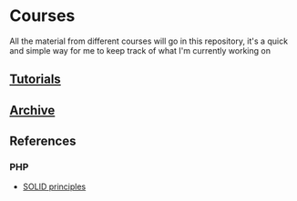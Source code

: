 # Courses

All the material from different courses will go in this repository, it's a quick and simple way for me to keep track of what I'm currently working on

## [Tutorials](/Tutorials)
## [Archive](/Archive)

## References

### PHP

- [SOLID principles](/PHP/SolidPrinciples)